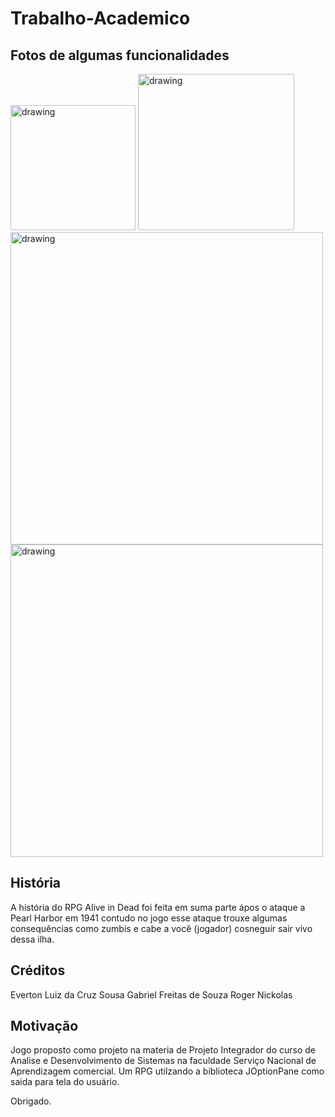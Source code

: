 # Trabalho-Academico
## Fotos de algumas funcionalidades
<img src="https://github.com/Evert0nLuiz/Trabalho-Academico/assets/76123738/27bf6c93-fb58-4925-a695-98ba05f3c75a" alt="drawing" width="200"/>
<img src="https://github.com/Evert0nLuiz/Trabalho-Academico/assets/76123738/4b94566e-fe63-42f4-b78f-dc4e2ce225a8" alt="drawing" width="250"/>
<img src="https://github.com/Evert0nLuiz/Trabalho-Academico/assets/76123738/5cd48649-4a11-4bd1-9ef5-265f3d442422" alt="drawing" width="500"/>
<img src="https://github.com/Evert0nLuiz/Trabalho-Academico/assets/76123738/d7bf6a8d-e56e-4b26-889d-00eb4e461890" alt="drawing" width="500"/>


## História
  A história do RPG Alive in Dead foi feita em suma parte ápos o ataque a Pearl Harbor em 1941 contudo no jogo esse ataque trouxe algumas consequências como zumbis e cabe a você (jogador) cosneguir sair vivo dessa ilha.

## Créditos
Everton Luiz da Cruz Sousa
Gabriel Freitas de Souza
Roger
Nickolas

## Motivação
Jogo proposto como projeto na materia de Projeto Integrador do curso de Analise e Desenvolvimento de Sistemas na faculdade Serviço Nacional de Aprendizagem comercial.
Um RPG utilzando a biblioteca JOptionPane como saida para tela do usuário.

Obrigado.
